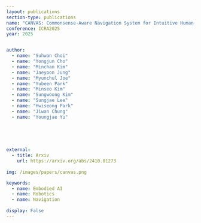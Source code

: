```yaml
---
layout: publications
section-type: publications
name: "CANVAS: Commonsense-Aware Navigation System for Intuitive Human-Robot Interaction"
conference: ICRA2025
year: 2025


author:
  - name: "Suhwan Choi"
  - name: "Yongjun Cho"
  - name: "Minchan Kim"
  - name: "Jaeyoon Jung"
  - name: "Myunchul Joe"
  - name: "Yubeen Park"
  - name: "Minseo Kim"
  - name: "Sungwoong Kim"
  - name: "Sungjae Lee"
  - name: "Hwiseong Park"
  - name: "Jiwan Chung"
  - name: "Youngjae Yu"
  


  
  
external:
  - title: Arxiv
    url: https://arxiv.org/abs/2410.01273
    
img: /images/papers/canvas.png

keywords:
  - name: Embodied AI
  - name: Robotics
  - name: Navigation
  
display: False
---
```

